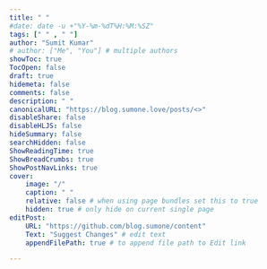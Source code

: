 ```yaml
---
title: " "
#date: date -u +"%Y-%m-%dT%H:%M:%SZ"
tags: [" " , " "]
author: "Sumit Kumar"
# author: ["Me", "You"] # multiple authors
showToc: true
TocOpen: false
draft: true
hidemeta: false
comments: false
description: " "
canonicalURL: "https://blog.sumone.love/posts/<>"
disableShare: false
disableHLJS: false
hideSummary: false
searchHidden: false
ShowReadingTime: true
ShowBreadCrumbs: true
ShowPostNavLinks: true
cover:
    image: "/"
    caption: " "
    relative: false # when using page bundles set this to true
    hidden: true # only hide on current single page
editPost:
    URL: "https://github.com/blog.sumone/content"
    Text: "Suggest Changes" # edit text
    appendFilePath: true # to append file path to Edit link

---
```

